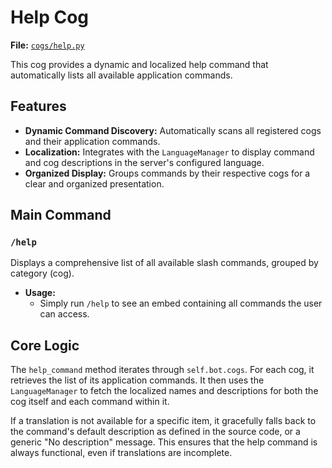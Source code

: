 # Help Cog

**File:** [`cogs/help.py`](cogs/help.py)

This cog provides a dynamic and localized help command that automatically lists all available application commands.

## Features

*   **Dynamic Command Discovery:** Automatically scans all registered cogs and their application commands.
*   **Localization:** Integrates with the `LanguageManager` to display command and cog descriptions in the server's configured language.
*   **Organized Display:** Groups commands by their respective cogs for a clear and organized presentation.

## Main Command

### `/help`

Displays a comprehensive list of all available slash commands, grouped by category (cog).

*   **Usage:**
    *   Simply run `/help` to see an embed containing all commands the user can access.

## Core Logic

The `help_command` method iterates through `self.bot.cogs`. For each cog, it retrieves the list of its application commands. It then uses the `LanguageManager` to fetch the localized names and descriptions for both the cog itself and each command within it.

If a translation is not available for a specific item, it gracefully falls back to the command's default description as defined in the source code, or a generic "No description" message. This ensures that the help command is always functional, even if translations are incomplete.